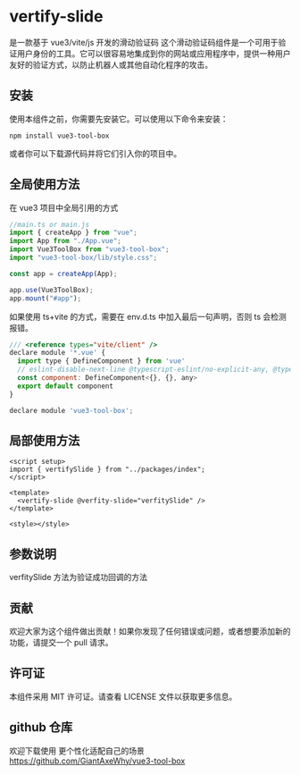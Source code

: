 # vertify-slide

是一款基于 vue3/vite/js 开发的滑动验证码
这个滑动验证码组件是一个可用于验证用户身份的工具。它可以很容易地集成到你的网站或应用程序中，提供一种用户友好的验证方式，以防止机器人或其他自动化程序的攻击。

## 安装

使用本组件之前，你需要先安装它。可以使用以下命令来安装：

```shell
npm install vue3-tool-box
```

或者你可以下载源代码并将它们引入你的项目中。

## 全局使用方法

在 vue3 项目中全局引用的方式

```js
//main.ts or main.js
import { createApp } from "vue";
import App from "./App.vue";
import Vue3ToolBox from "vue3-tool-box";
import "vue3-tool-box/lib/style.css";

const app = createApp(App);

app.use(Vue3ToolBox);
app.mount("#app");
```

如果使用 ts+vite 的方式，需要在 env.d.ts 中加入最后一句声明，否则 ts 会检测报错。

```js
/// <reference types="vite/client" />
declare module '*.vue' {
  import type { DefineComponent } from 'vue'
  // eslint-disable-next-line @typescript-eslint/no-explicit-any, @typescript-eslint/ban-types
  const component: DefineComponent<{}, {}, any>
  export default component
}

declare module 'vue3-tool-box';
```

## 局部使用方法

```vue
<script setup>
import { vertifySlide } from "../packages/index";
</script>

<template>
  <vertify-slide @verfity-slide="verfitySlide" />
</template>

<style></style>
```

## 参数说明

verfitySlide 方法为验证成功回调的方法

## 贡献

欢迎大家为这个组件做出贡献！如果你发现了任何错误或问题，或者想要添加新的功能，请提交一个 pull 请求。

## 许可证

本组件采用 MIT 许可证。请查看 LICENSE 文件以获取更多信息。

## github 仓库

欢迎下载使用 更个性化适配自己的场景
https://github.com/GiantAxeWhy/vue3-tool-box
